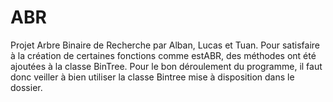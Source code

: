 # ABR

Projet Arbre Binaire de Recherche par Alban, Lucas et Tuan.
Pour satisfaire à la création de certaines fonctions comme estABR, des méthodes ont été ajoutées à la classe BinTree. Pour le bon déroulement du programme, il faut donc veiller à bien utiliser la classe Bintree mise à disposition dans le dossier.

